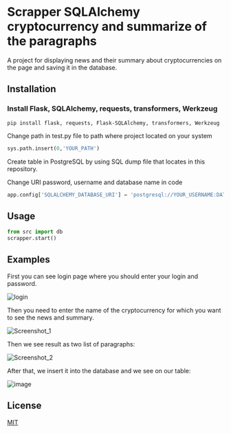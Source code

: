 # Scrapper SQLAlchemy cryptocurrency and summarize of the paragraphs
A project for displaying news and their summary about cryptocurrencies on the page and saving it in the database.

## Installation
### Install Flask, SQLAlchemy, requests, transformers, Werkzeug
```
pip install flask, requests, Flask-SQLAlchemy, transformers, Werkzeug
```
Change path in test.py file to path where project located on your system

```python
sys.path.insert(0,'YOUR_PATH')

```
Create table in PostgreSQL by using SQL dump file that locates in this repository.

Change URI password, username and database name in code
```python
app.config['SQLALCHEMY_DATABASE_URI'] = 'postgresql://YOUR_USERNAME:DATABSE_PASSWORD@localhost/DATABASE_NAME'
```
## Usage
```python
from src import db
scrapper.start()
```
## Examples
First you can see login page where you should enter your login and password.

![login](https://user-images.githubusercontent.com/72498812/142920616-3a7787fa-c0c7-4366-9326-63a5b90efce8.png)

Then you need to enter the name of the cryptocurrency for which you want to see the news and summary.

![Screenshot_1](https://user-images.githubusercontent.com/72498812/142920767-dceeea45-0116-47f7-b3af-0a27072b545e.png)

Then we see result as two list of paragraphs:

![Screenshot_2](https://user-images.githubusercontent.com/72498812/142920954-7c695e03-85ac-444b-97f6-0134ff68cbe4.png)

After that, we insert it into the database and we see on our table:

![image](https://user-images.githubusercontent.com/72498812/142921482-9de5690a-bd62-4cc1-92a8-a90f15bbaac2.png)

## License
[MIT](https://choosealicense.com/licenses/mit/)
